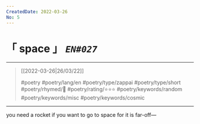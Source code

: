 ```yaml
---
CreatedDate: 2022-03-26
No: 5
---
```

# &#12300; space &#12301; *`EN#027`*

---

> [[2022-03-26|26/03/22]]
> 
> #poetry 
> #poetry/lang/en 
> #poetry/type/zappai #poetry/type/short 
> #poetry/rhymed/🔴 
> #poetry/rating/⭐⭐⭐ 
> #poetry/keywords/random #poetry/keywords/misc   #poetry/keywords/cosmic 

---

you need a rocket
if you want to go to space
for it is far-off—